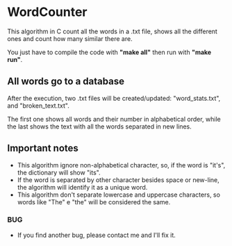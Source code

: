 # WordCounter
This algorithm in C count all the words in a .txt file, shows all the different ones and count how many similar there are.

You just have to compile the code with **"make all"** then run with **"make run"**.

## All words go to a database
After the execution, two .txt files will be created/updated: "word_stats.txt", and "broken_text.txt".

The first one shows all words and their number in alphabetical order, while the last shows the text with all the words separated in new lines.

## Important notes
* This algorithm ignore non-alphabetical character, so, if the word is "it's", the dictionary will show "its".
* If the word is separated by other character besides space or new-line, the algorithm will identify it as a unique word.
* This algorithm don't separate lowercase and uppercase characters, so words like "The" e "the" will be considered the same.

### BUG
* If you find another bug, please contact me and I'll fix it.
